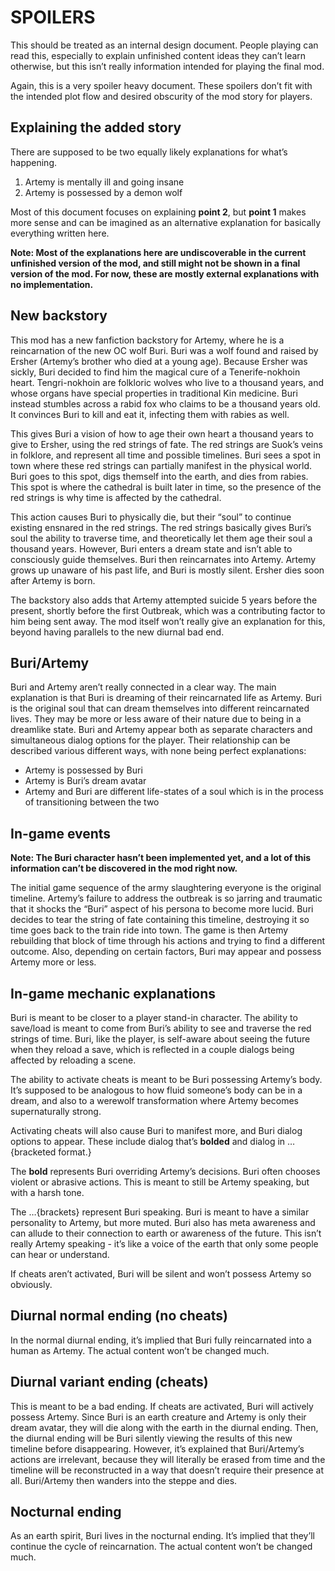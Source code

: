 # SPOILERS

This should be treated as an internal design document. People playing can read this, especially to explain unfinished content ideas they can’t learn otherwise, but this isn’t really information intended for playing the final mod.

Again, this is a very spoiler heavy document. These spoilers don’t fit with the intended plot flow and desired obscurity of the mod story for players.

## Explaining the added story 

There are supposed to be two equally likely explanations for what’s happening. 
1. Artemy is mentally ill and going insane
2. Artemy is possessed by a demon wolf

Most of this document focuses on explaining **point 2**, but **point 1** makes more sense and can be imagined as an alternative explanation for basically everything written here.

**Note: Most of the explanations here are undiscoverable in the current unfinished version of the mod, and still might not be shown in a final version of the mod. For now, these are mostly external explanations with no implementation.**
## New backstory

This mod has a new fanfiction backstory for Artemy, where he is a reincarnation of the new OC wolf Buri.
Buri was a wolf found and raised by Ersher (Artemy’s brother who died at a young age). Because Ersher was sickly, Buri decided to find him the magical cure of a Tenerife-nokhoin heart. Tengri-nokhoin are folkloric wolves who live to a thousand years, and whose organs have special properties in traditional Kin medicine. Buri instead stumbles across a rabid fox who claims to be a thousand years old. It convinces Buri to kill and eat it, infecting them with rabies as well. 

This gives Buri a vision of how to age their own heart a thousand years to give to Ersher, using the red strings of fate. The red strings are Suok’s veins in folklore, and represent all time and possible timelines. Buri sees a spot in town where these red strings can partially manifest in the physical world. Buri goes to this spot, digs themself into the earth, and dies from rabies. This spot is where the cathedral is built later in time, so the presence of the red strings is why time is affected by the cathedral. 

This action causes Buri to physically die, but their “soul” to continue existing ensnared in the red strings. The red strings basically gives Buri’s soul the ability to traverse time, and theoretically let them age their soul a thousand years. However, Buri enters a dream state and isn’t able to consciously guide themselves. Buri then reincarnates into Artemy.  Artemy grows up unaware of his past life, and Buri is mostly silent. Ersher dies soon after Artemy is born.

The backstory also adds that Artemy attempted suicide 5 years before the present, shortly before the first Outbreak, which was a contributing factor to him being sent away. The mod itself won’t really give an explanation for this, beyond having parallels to the new diurnal bad end.
## Buri/Artemy

Buri and Artemy aren’t really connected in a clear way. The main explanation is that Buri is dreaming of their reincarnated life as Artemy. Buri is the original soul that can dream themselves into different reincarnated lives. They may be more or less aware of their nature due to being in a dreamlike state. Buri and Artemy appear both as separate characters and simultaneous dialog options for the player. Their relationship can be described various different ways, with none being perfect explanations:
- Artemy is possessed by Buri
- Artemy is Buri’s dream avatar
- Artemy and Buri are different life-states of a soul which is in the process of transitioning between the two

## In-game events

**Note: The Buri character hasn’t been implemented yet, and a lot of this information can’t be discovered in the mod right now.**

The initial game sequence of the army slaughtering everyone is the original timeline. Artemy’s failure to address the outbreak is so jarring and traumatic that it shocks the “Buri” aspect of his persona to become more lucid. Buri decides to tear the string of fate containing this timeline, destroying it so time goes back to the train ride into town. The game is then Artemy rebuilding that block of time through his actions and trying to find a different outcome. Also, depending on certain factors, Buri may appear and possess Artemy more or less.
## In-game mechanic explanations

Buri is meant to be closer to a player stand-in character. The ability to save/load is meant to come from Buri’s ability to see and traverse the red strings of time. Buri, like the player, is self-aware about seeing the future when they reload a save, which is reflected in a couple dialogs being affected by reloading a scene.

The ability to activate cheats is meant to be Buri possessing Artemy’s body. It’s supposed to be analogous to how fluid someone’s body can be in a dream, and also to a werewolf transformation where Artemy becomes supernaturally strong.

Activating cheats will also cause Buri to manifest more, and Buri dialog options to appear. These include dialog that’s **bolded** and dialog in …{bracketed format.}

The **bold** represents Buri overriding Artemy’s decisions. Buri often chooses violent or abrasive actions. This is meant to still be Artemy speaking, but with a harsh tone.

The …{brackets} represent Buri speaking. Buri is meant to have a similar personality to Artemy, but more muted. Buri also has meta awareness and can allude to their connection to earth or awareness of the future. This isn’t really Artemy speaking - it’s like a voice of the earth that only some people can hear or understand.

If cheats aren’t activated, Buri will be silent and won’t  possess Artemy so obviously. 

## Diurnal normal ending (no cheats)

In the normal diurnal ending, it’s implied that Buri fully reincarnated into a human as Artemy. The actual content won’t be changed much.

## Diurnal variant ending (cheats)

This is meant to be a bad ending. If cheats are activated, Buri will actively possess Artemy. Since Buri is an earth creature and Artemy is only their dream avatar, they will die along with the earth in the diurnal ending. Then, the diurnal ending will be Buri silently viewing the results of this new timeline before disappearing. However, it’s explained that Buri/Artemy’s actions are irrelevant, because they will literally be erased from time and the timeline will be reconstructed in a way that doesn’t require their presence at all. Buri/Artemy then wanders into the steppe and dies.

## Nocturnal ending

As an earth spirit, Buri lives in the nocturnal ending. It’s implied that they’ll continue the cycle of reincarnation. The actual content won’t be changed much.
